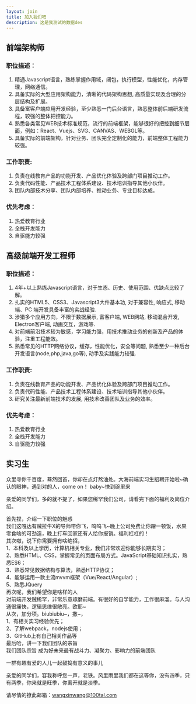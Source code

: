 ```yaml
---
layout: join
title: 加入我们吧
description: 这是我测试的数据des
---
```


## 前端架构师

### 职位描述：

1. 精通Javascript语言，熟练掌握作用域，闭包，执行模型，性能优化，内存管理，网络通信。<br>
2. 具备实际的大型应用架构能力，清晰的代码架构思想, 高质量实现及合理的分层结构及扩展。<br>
3. 具备富客户端应用开发经验，至少熟悉一门后台语言，熟悉整体前后端研发流程，较强的整体把控能力。<br>
4. 熟悉各类常见WEB技术标准规范，流行的前端框架，能够很好的把控到细节层面，例如：React、Vuejs、SVG、CANVAS、WEBGL等。 <br>
5. 具备实际的前端架构，针对业务、团队完全定制化的能力，前端整体工程能力较强。<br>

### 工作职责:

1. 负责在线教育产品的功能开发、产品优化体验及跨部门项目推动工作。<br>
2. 负责代码性能、产品技术工程体系建设、技术培训指导其他小伙伴。<br>
3. 团队内部技术分享、团队内部培养、推动业务、专业目标达成。<br>

### 优先考虑：

1. 热爱教育行业<br>
2. 全栈开发能力<br>
3. 自驱能力较强<br>

## 高级前端开发工程师

### 职位描述：

1. 4年+以上熟练Javascript语言，对于生态、历史、使用范围、优缺点比较了解。<br>
2. 扎实的HTML5、CSS3、Javascript3大件基本功, 对于兼容性, 响应式, 移动端、PC 端开发具备丰富的实战经验.<br>
3. 涉猎多个应用方向，不限于数据展示, 富客户端, WEB网站, 移动混合开发, Electron客户端, 动画交互，游戏等.<br>
4. 对前端前沿技术较为敏感，学习能力强，用技术推动业务的创新及产品的体验，注重工程能效。<br>
5. 熟悉常见的HTTP网络协议，缓存，性能优化，安全等问题, 熟悉至少一种后台开发语言(node,php,java,go等), 动手及实践能力较强.<br>

### 工作职责:

1. 负责在线教育产品的功能开发、产品优化体验及跨部门项目推动工作。<br>
2. 负责代码性能、产品技术工程体系建设、技术培训指导其他小伙伴。<br>
3. 研究关注最新前端技术的发展, 用技术改善团队及业务的效率。<br>

### 优先考虑：

1. 热爱教育行业<br>
2. 全栈开发能力<br>
3. 自驱能力较强<br>

## 实习生

众里寻你千百度，蓦然回首，你却在点灯熬油处。大海前端实习生招聘开始啦~确认的眼神，遇到对的人，come on！ baby~快到碗里来<br>

亲爱的同学们，多的就不提了，如果您稀罕我们公司，请看完下面的福利及岗位介绍。<br>

首先捏，介绍一下职位的魅惑<br>
我们这嘎达有贼拉牛X的导师带你飞，呜呜飞~晚上公司免费让你蹭一顿饭，水果零食啥的可劲造，晚上打车回家还有人给你报销。福利杠杠的！<br>
其次嗷，说下你需要拥有啥绝招，<br>
1、本科及以上学历，计算机相关专业，我们非常欢迎你能够长期实习；<br>
2、熟悉HTML、CSS，掌握常见的页面布局方式。JavaScript基础知识扎实，熟悉ES6；<br>
3、熟悉常见数据结构与算法，熟悉HTTP协议；<br>
4、能够运用一款主流mvvm框架（Vue/React/Angular）;<br>
5、熟悉JQuery<br>
再次呢，我们希望你是啥样的人 <br>
对前端开发贼稀罕，非常乐意琢磨前端。有很好的自学能力，工作很麻溜。与人沟通很痛快，逻辑思维很敞亮。欧耶~<br>
从次，加分项。biubiubiu~，撒~，<br>
1、有相关实习经验优先；<br>
2、了解webpack，nodejs使用；<br>
3、GitHub上有自己相关作品等<br>
最后哈，讲一下我们团队的宗旨<br>
我们团队宗旨 成为好未来最有战斗力、凝聚力、影响力的前端团队<br>

一群有趣有爱的人儿一起鼓捣有意义的事儿<br>

亲爱的同学们，容我称呼您一声，老铁。风里雨里我们都在这等你，没有四季，只有两季，你来就是旺季，你离开就是淡季。<br>

请尽情的撩此邮箱：wangxinwang@100tal.com